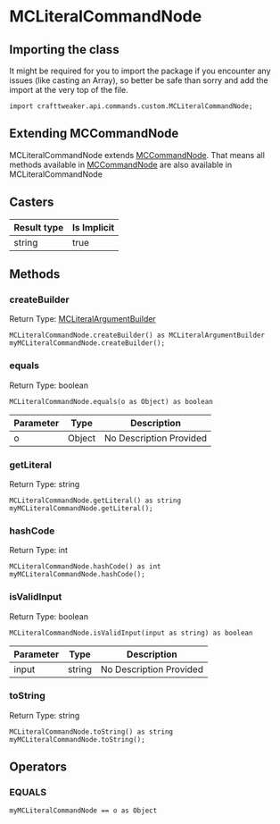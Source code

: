# MCLiteralCommandNode

## Importing the class

It might be required for you to import the package if you encounter any issues (like casting an Array), so better be safe than sorry and add the import at the very top of the file.
```zenscript
import crafttweaker.api.commands.custom.MCLiteralCommandNode;
```


## Extending MCCommandNode

MCLiteralCommandNode extends [MCCommandNode](/vanilla/api/commands/custom/MCCommandNode). That means all methods available in [MCCommandNode](/vanilla/api/commands/custom/MCCommandNode) are also available in MCLiteralCommandNode

## Casters

| Result type | Is Implicit |
|-------------|-------------|
| string | true |

## Methods

### createBuilder

Return Type: [MCLiteralArgumentBuilder](/vanilla/api/commands/custom/MCLiteralArgumentBuilder)

```zenscript
MCLiteralCommandNode.createBuilder() as MCLiteralArgumentBuilder
myMCLiteralCommandNode.createBuilder();
```

### equals

Return Type: boolean

```zenscript
MCLiteralCommandNode.equals(o as Object) as boolean
```

| Parameter | Type | Description |
|-----------|------|-------------|
| o | Object | No Description Provided |


### getLiteral

Return Type: string

```zenscript
MCLiteralCommandNode.getLiteral() as string
myMCLiteralCommandNode.getLiteral();
```

### hashCode

Return Type: int

```zenscript
MCLiteralCommandNode.hashCode() as int
myMCLiteralCommandNode.hashCode();
```

### isValidInput

Return Type: boolean

```zenscript
MCLiteralCommandNode.isValidInput(input as string) as boolean
```

| Parameter | Type | Description |
|-----------|------|-------------|
| input | string | No Description Provided |


### toString

Return Type: string

```zenscript
MCLiteralCommandNode.toString() as string
myMCLiteralCommandNode.toString();
```


## Operators

### EQUALS

```zenscript
myMCLiteralCommandNode == o as Object
```




